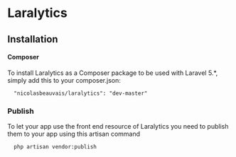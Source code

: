 # Laralytics

## Installation

#### Composer

To install Laralytics as a Composer package to be used with Laravel 5.*, simply add this to your composer.json:

```
  "nicolasbeauvais/laralytics": "dev-master"
```

### Publish

To let your app use the front end resource of Laralytics you need to publish them to your app using this artisan command

```
  php artisan vendor:publish
```
